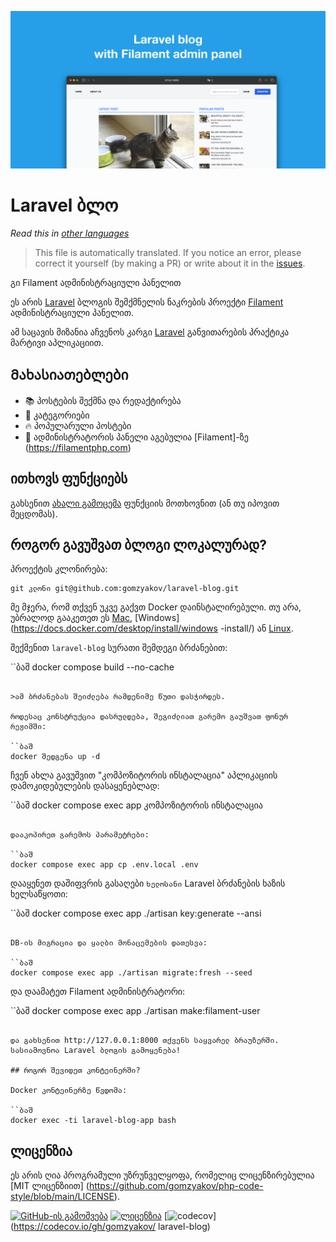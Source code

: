![Laravel ბლოგი Filament-ის ადმინისტრაციული პანელით](../docs/social-preview-en.png)

# Laravel ბლო
_Read this in [other languages](./Translations.md)_

>This file is automatically translated. If you notice an error, please correct it yourself (by making a PR) or write about it in the [issues](https://github.com/gomzyakov/laravel-blog/issues).

გი Filament ადმინისტრაციული პანელით

ეს არის [Laravel](https://laravel.com) ბლოგის შემქმნელის ნაკრების პროექტი [Filament](https://filamentphp.com) ადმინისტრაციული პანელით.

ამ საცავის მიზანია აჩვენოს კარგი [Laravel](https://laravel.com) განვითარების პრაქტიკა მარტივი აპლიკაციით.

## Მახასიათებლები

- 📚 პოსტების შექმნა და რედაქტირება
- 🥑 კატეგორიები
- 🔥 პოპულარული პოსტები
- 🎉 ადმინისტრატორის პანელი აგებულია [Filament]-ზე (https://filamentphp.com)

## ითხოვს ფუნქციებს

გახსენით [ახალი გამოცემა](https://github.com/gomzyakov/laravel-blog/issues/new) ფუნქციის მოთხოვნით (ან თუ იპოვით შეცდომას).

## როგორ გავუშვათ ბლოგი ლოკალურად?

პროექტის კლონირება:

```ბაშ
git კლონი git@github.com:gomzyakov/laravel-blog.git
```

მე მჯერა, რომ თქვენ უკვე გაქვთ Docker დაინსტალირებული. თუ არა, უბრალოდ გააკეთეთ ეს [Mac](https://docs.docker.com/desktop/install/mac-install/), [Windows](https://docs.docker.com/desktop/install/windows -install/) ან [Linux](https://docs.docker.com/desktop/install/linux-install/).

შექმენით `laravel-blog` სურათი შემდეგი ბრძანებით:

``ბაშ
docker compose build --no-cache
```

>ამ ბრძანებას შეიძლება რამდენიმე წუთი დასჭირდეს.

როდესაც კონსტრუქცია დასრულდება, შეგიძლიათ გარემო გაუშვათ ფონურ რეჟიმში:

``ბაშ
docker შედგენა up -d
```

ჩვენ ახლა გავუშვით "კომპოზიტორის ინსტალაცია" აპლიკაციის დამოკიდებულების დასაყენებლად:

``ბაშ
docker compose exec app კომპოზიტორის ინსტალაცია
```

დააკოპირეთ გარემოს პარამეტრები:

``ბაშ
docker compose exec app cp .env.local .env
```

დააყენეთ დაშიფვრის გასაღები `ხელოსანი` Laravel ბრძანების ხაზის ხელსაწყოთი:

``ბაშ
docker compose exec app ./artisan key:generate --ansi
```

DB-ის მიგრაცია და ყალბი მონაცემების დათესვა:

``ბაშ
docker compose exec app ./artisan migrate:fresh --seed
```

და დაამატეთ Filament ადმინისტრატორი:

``ბაშ
docker compose exec app ./artisan make:filament-user
```

და გახსენით http://127.0.0.1:8000 თქვენს საყვარელ ბრაუზერში. სასიამოვნოა Laravel ბლოგის გამოყენება!

## როგორ შევიდეთ კონტეინერში?

Docker კონტეინერზე წვდომა:

``ბაშ
docker exec -ti laravel-blog-app bash
```

## ლიცენზია

ეს არის ღია პროგრამული უზრუნველყოფა, რომელიც ლიცენზირებულია [MIT ლიცენზიით] (https://github.com/gomzyakov/php-code-style/blob/main/LICENSE).


[![GitHub-ის გამოშვება](https://img.shields.io/github/release/gomzyakov/laravel-blog.svg)](https://github.com/gomzyakov/laravel-blog/releases/latest)
[![ლიცენზია](https://img.shields.io/badge/License-MIT-green.svg)](https://github.com/gomzyakov/laravel-blog/blob/development/LICENSE)
[![codecov](https://codecov.io/gh/gomzyakov/laravel-blog/branch/main/graph/badge.svg?token=4CYTVMVUYV)](https://codecov.io/gh/gomzyakov/ laravel-blog)
